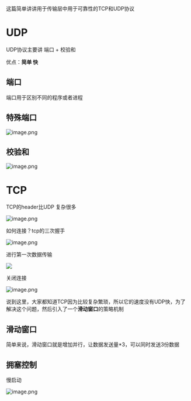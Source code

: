 这篇简单讲讲用于传输层中用于可靠性的TCP和UDP协议

# UDP

UDP协议主要讲 端口 + 校验和

优点：**简单 快**

## 端口

端口用于区别不同的程序或者进程

## 特殊端口

![image.png](https://upload-images.jianshu.io/upload_images/3378252-03f676bb8464dd92.png?imageMogr2/auto-orient/strip%7CimageView2/2/w/1240)

## 校验和

![image.png](https://upload-images.jianshu.io/upload_images/3378252-cf682fbd3c72c82b.png?imageMogr2/auto-orient/strip%7CimageView2/2/w/1240)

# TCP

TCP的header比UDP 复杂很多

![image.png](https://upload-images.jianshu.io/upload_images/3378252-4d0cef5e03a5fd47.png?imageMogr2/auto-orient/strip%7CimageView2/2/w/1240)

如何连接？tcp的三次握手

![image.png](https://upload-images.jianshu.io/upload_images/3378252-6b18d0eb4aef7fa0.png?imageMogr2/auto-orient/strip%7CimageView2/2/w/1240)

进行第一次数据传输

![  ](https://upload-images.jianshu.io/upload_images/3378252-2a7a96c0e261448d.png?imageMogr2/auto-orient/strip%7CimageView2/2/w/1240)

关闭连接

![image.png](https://upload-images.jianshu.io/upload_images/3378252-da3d209da5260bff.png?imageMogr2/auto-orient/strip%7CimageView2/2/w/1240)

说到这里，大家都知道TCP因为比较复杂繁琐，所以它的速度没有UDP快，为了解决这个问题，然后引入了一个**滑动窗口**的策略机制

## 滑动窗口 

简单来说，滑动窗口就是增加并行，让数据发送量*3，可以同时发送3份数据

## 拥塞控制

慢启动

![image.png](https://upload-images.jianshu.io/upload_images/3378252-8e0f151672caa69d.png?imageMogr2/auto-orient/strip%7CimageView2/2/w/1240)


